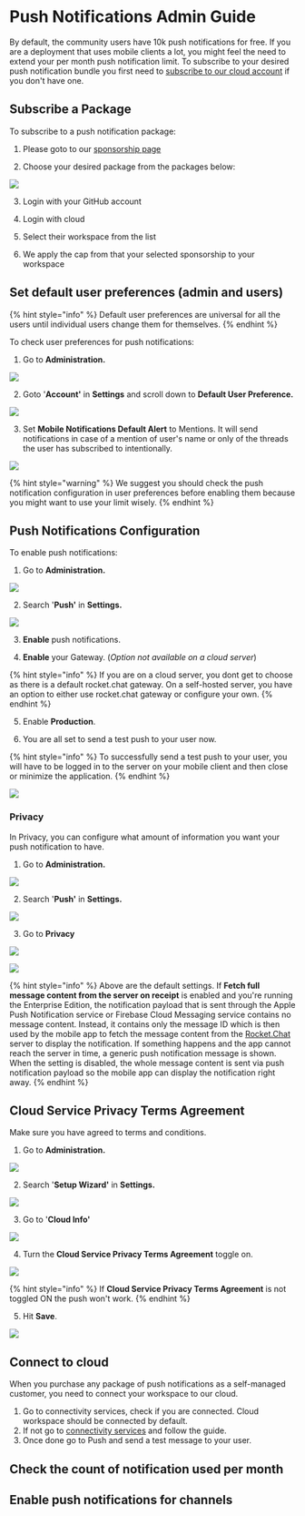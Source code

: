# Push Notifications Admin Guide

By default, the community users have 10k push notifications for free. If you are a deployment that uses mobile clients a lot, you might feel the need to extend your per month push notification limit. To subscribe to your desired push notification bundle you first need to [subscribe to our cloud account](https://docs.rocket.chat/guides/administrator-guides/connectivity-services) if you don't have one. 

## Subscribe a Package

To subscribe to  a push notification package:

1. Please goto to our [sponsorship page](https://sponsorship.rocket.chat/)

2. Choose your desired package from the packages below:

![](../../../.gitbook/assets/image%20%281%29.png)

3. Login with your GitHub account

4. Login with cloud

5. Select their workspace from the list

6. We apply the cap from that your selected sponsorship to your workspace

## Set default user preferences \(admin and users\)

{% hint style="info" %}
Default user preferences are universal for all the users until individual users change them for themselves. 
{% endhint %}

To check user preferences for push notifications:

1. Go to **Administration.**

![](../../../.gitbook/assets/image%20%2830%29.png)

2. Goto '**Account'** in **Settings** and scroll down to **Default User Preference.**

![](../../../.gitbook/assets/image%20%2821%29.png)

3. Set **Mobile Notifications Default Alert** to Mentions. It will send notifications in case of a mention of user's name or only of the threads the user has subscribed to intentionally. 

![](../../../.gitbook/assets/image%20%2841%29.png)

{% hint style="warning" %}
We suggest you should check the push notification configuration in user preferences before enabling them because you might want to use your limit wisely.
{% endhint %}

## Push Notifications Configuration

To enable push notifications:

1. Go to **Administration.**

![](../../../.gitbook/assets/image%20%2830%29.png)

2. Search '**Push'** in **Settings.**

![](../../../.gitbook/assets/image%20%28137%29.png)

3. **Enable** push notifications. 

4. **Enable** your Gateway. \(_Option not available on a cloud server_\)

{% hint style="info" %}
If you are on a cloud server, you dont get to choose as there is a default rocket.chat gateway. On a self-hosted server, you have an option to either use rocket.chat gateway or configure your own.
{% endhint %}

5. Enable **Production**.

6. You are all set to send a test push to your user now. 

{% hint style="info" %}
To successfully send a test push to your user, you will have to be logged in to the server on your mobile client and then close or minimize the application. 
{% endhint %}

![](../../../.gitbook/assets/image%20%2860%29.png)

### Privacy

In Privacy, you can configure what amount of information you want your push notification to have. 

1. Go to **Administration.**

![](../../../.gitbook/assets/image%20%2830%29.png)

2. Search '**Push'** in **Settings.**

![](../../../.gitbook/assets/image%20%28137%29.png)

3. Go to **Privacy** 

![](../../../.gitbook/assets/image%20%28160%29.png)

![](../../../.gitbook/assets/image%20%2891%29.png)

{% hint style="info" %}
Above are the default settings. If **Fetch full message content from the server on receipt** is enabled and you're running the Enterprise Edition, the notification payload that is sent through the Apple Push Notification service or Firebase Cloud Messaging service contains no message content. Instead, it contains only the message ID which is then used by the mobile app to fetch the message content from the [Rocket.Chat](http://rocket.chat/) server to display the notification. If something happens and the app cannot reach the server in time, a generic push notification message is shown. When the setting is disabled, the whole message content is sent via push notification payload so the mobile app can display the notification right away.
{% endhint %}

## Cloud Service Privacy Terms Agreement

Make sure you have agreed to terms and conditions.

1. Go to **Administration.**

![](../../../.gitbook/assets/image%20%2830%29.png)

2. Search '**Setup Wizard'** in **Settings.**

![](../../../.gitbook/assets/image%20%28159%29.png)

3. Go to '**Cloud Info'** 

![](../../../.gitbook/assets/image%20%28158%29.png)

4. Turn the **Cloud Service Privacy Terms Agreement** toggle on.

![](../../../.gitbook/assets/image%20%28157%29.png)

{% hint style="info" %}
If **Cloud Service Privacy Terms Agreement** is not toggled ON the push won't work.
{% endhint %}

5. Hit **Save**.

![](../../../.gitbook/assets/image%20%28156%29.png)

## Connect to cloud

When you purchase any package of push notifications as a self-managed customer, you need to connect your workspace to our cloud. 

1. Go to connectivity services, check if you are connected. Cloud workspace should be connected by default. 
2. If not go to [connectivity services](https://docs.rocket.chat/guides/administrator-guides/connectivity-services) and follow the guide. 
3. Once done go to Push and send a test message to your user.

## Check the count of notification used per month



## Enable push notifications for channels


